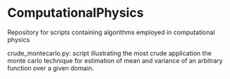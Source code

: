# ComputationalPhysics
Repository for scripts containing algorithms employed in computational physics

crude_montecarlo.py:  script illustrating the most crude application the monte carlo technique for estimation of mean and variance of an arbitrary function over a given domain.
